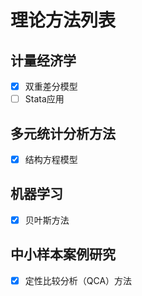 # 理论方法列表
## 计量经济学
- [x] 双重差分模型
- [ ] Stata应用  
## 多元统计分析方法
- [x] 结构方程模型
## 机器学习
- [x] 贝叶斯方法

## 中小样本案例研究
- [x] 定性比较分析（QCA）方法
